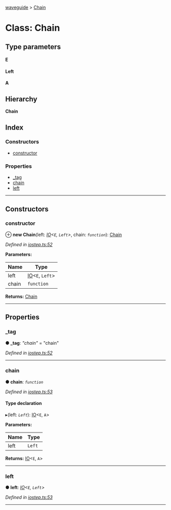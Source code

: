 [waveguide](../README.md) > [Chain](../classes/chain.md)

# Class: Chain

## Type parameters
#### E 
#### Left 
#### A 
## Hierarchy

**Chain**

## Index

### Constructors

* [constructor](chain.md#constructor)

### Properties

* [_tag](chain.md#_tag)
* [chain](chain.md#chain-1)
* [left](chain.md#left)

---

## Constructors

<a id="constructor"></a>

###  constructor

⊕ **new Chain**(left: *[IO](io.md)<`E`, `Left`>*, chain: *`function`*): [Chain](chain.md)

*Defined in [iostep.ts:52](https://github.com/rzeigler/waveguide/blob/79b3787/packages/waveguide/src/iostep.ts#L52)*

**Parameters:**

| Name | Type |
| ------ | ------ |
| left | [IO](io.md)<`E`, `Left`> |
| chain | `function` |

**Returns:** [Chain](chain.md)

___

## Properties

<a id="_tag"></a>

###  _tag

**● _tag**: *"chain"* = "chain"

*Defined in [iostep.ts:52](https://github.com/rzeigler/waveguide/blob/79b3787/packages/waveguide/src/iostep.ts#L52)*

___
<a id="chain-1"></a>

###  chain

**● chain**: *`function`*

*Defined in [iostep.ts:53](https://github.com/rzeigler/waveguide/blob/79b3787/packages/waveguide/src/iostep.ts#L53)*

#### Type declaration
▸(left: *`Left`*): [IO](io.md)<`E`, `A`>

**Parameters:**

| Name | Type |
| ------ | ------ |
| left | `Left` |

**Returns:** [IO](io.md)<`E`, `A`>

___
<a id="left"></a>

###  left

**● left**: *[IO](io.md)<`E`, `Left`>*

*Defined in [iostep.ts:53](https://github.com/rzeigler/waveguide/blob/79b3787/packages/waveguide/src/iostep.ts#L53)*

___

